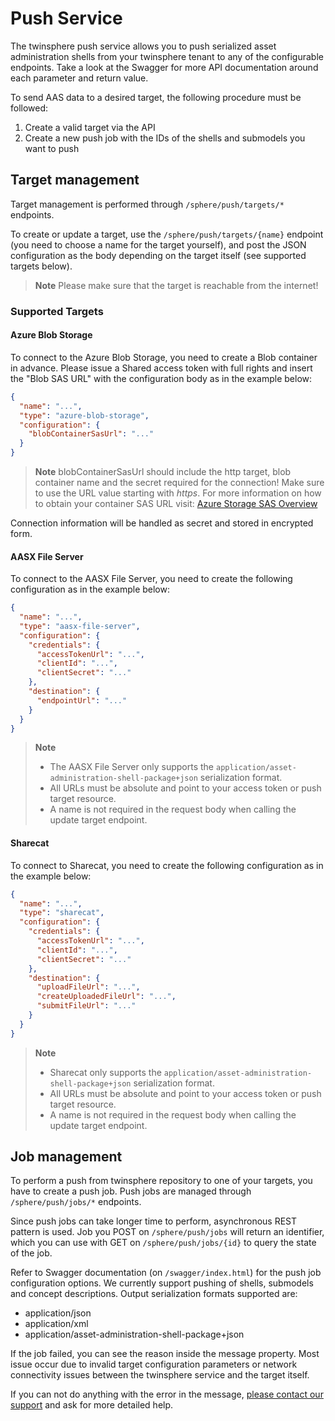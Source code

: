 # Push Service

The twinsphere push service allows you to push serialized asset administration shells
from your twinsphere tenant to any of the configurable endpoints.
Take a look at the Swagger for more API documentation around each parameter and return value.

To send AAS data to a desired target, the following procedure must be followed:

1. Create a valid target via the API
2. Create a new push job with the IDs of the shells and submodels you want to push

## Target management

Target management is performed through `/sphere/push/targets/*` endpoints.

To create or update a target, use the `/sphere/push/targets/{name}` endpoint
(you need to choose a name for the target yourself), and post the JSON configuration
as the body depending on the target itself (see supported targets below).

> **Note**
> Please make sure that the target is reachable from the internet!

### Supported Targets

#### Azure Blob Storage

To connect to the Azure Blob Storage, you need to create a Blob container in advance.
Please issue a Shared access token with full rights and insert the "Blob SAS URL" with
the configuration body as in the example below:

```json
{
  "name": "...",
  "type": "azure-blob-storage",
  "configuration": {
    "blobContainerSasUrl": "..."
  }
}
```

> **Note**
> blobContainerSasUrl should include the http target, blob container name and the secret
> required for the connection! Make sure to use the URL value starting with *https*.
> For more information on how to obtain your container SAS URL
> visit: [Azure Storage SAS Overview](https://learn.microsoft.com/en-us/azure/storage/common/storage-sas-overview)

Connection information will be handled as secret and stored in encrypted form.

#### AASX File Server

To connect to the AASX File Server, you need to create the following configuration as in the example below:

```json
{
  "name": "...",
  "type": "aasx-file-server",
  "configuration": {
    "credentials": {
      "accessTokenUrl": "...",
      "clientId": "...",
      "clientSecret": "..."
    },
    "destination": {
      "endpointUrl": "..."
    }
  }
}
```

> **Note**
>
> - The AASX File Server only supports the `application/asset-administration-shell-package+json` serialization format.
> - All URLs must be absolute and point to your access token or push target resource.
> - A name is not required in the request body when calling the update target endpoint.

#### Sharecat

To connect to Sharecat, you need to create the following configuration as in the example below:

```json
{
  "name": "...",
  "type": "sharecat",
  "configuration": {
    "credentials": {
      "accessTokenUrl": "...",
      "clientId": "...",
      "clientSecret": "..."
    },
    "destination": {
      "uploadFileUrl": "...",
      "createUploadedFileUrl": "...",
      "submitFileUrl": "..."
    }
  }
}
```

> **Note**
>
> - Sharecat only supports the `application/asset-administration-shell-package+json` serialization format.
> - All URLs must be absolute and point to your access token or push target resource.
> - A name is not required in the request body when calling the update target endpoint.

## Job management

To perform a push from twinsphere repository to one of your targets, you have to create a push job.
Push jobs are managed through `/sphere/push/jobs/*` endpoints.

Since push jobs can take longer time to perform, asynchronous REST pattern is used.
Job you POST on `/sphere/push/jobs` will return an identifier, which you can use
with GET on `/sphere/push/jobs/{id}` to query the state of the job.

Refer to Swagger documentation (on `/swagger/index.html`) for the push job configuration options.
We currently support pushing of shells, submodels and concept descriptions. Output serialization
formats supported are:

- application/json
- application/xml
- application/asset-administration-shell-package+json

If the job failed, you can see the reason inside the message property.
Most issue occur due to invalid target configuration parameters or
network connectivity issues between the twinsphere service and the target itself.

If you can not do anything with the error in the message,
[please contact our support](contact.md) and ask for more detailed help.
